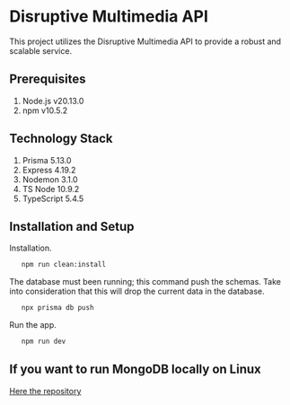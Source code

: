 # Disruptive Multimedia API

This project utilizes the Disruptive Multimedia API to provide a robust and scalable service.

## Prerequisites

1. Node.js v20.13.0
2. npm v10.5.2

## Technology Stack

1. Prisma 5.13.0
2. Express 4.19.2
3. Nodemon 3.1.0
4. TS Node 10.9.2
5. TypeScript 5.4.5

## Installation and Setup

Installation.

```bash
   npm run clean:install
```

The database must been running; this command push the schemas. Take into consideration that this will drop the current data in the database.

```bash
   npx prisma db push
```

Run the app.

```bash
   npm run dev
```

## If you want to run MongoDB locally on Linux

[Here the repository](https://github.com/perdomofranklindev/dockerized-mogondb)
